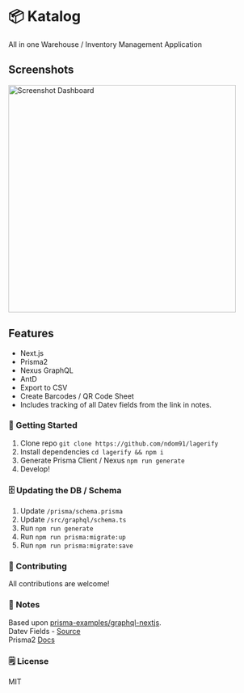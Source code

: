 # 📦 Katalog

All in one Warehouse / Inventory Management Application

## Screenshots

<img src="https://imgur.com/VwGuhzz.png" alt="Screenshot Dashboard" height="450" />

## Features

- Next.js
- Prisma2
- Nexus GraphQL
- AntD
- Export to CSV
- Create Barcodes / QR Code Sheet
- Includes tracking of all Datev fields from the link in notes.

### 🚀 Getting Started

1. Clone repo `git clone https://github.com/ndom91/lagerify`
2. Install dependencies `cd lagerify && npm i`
3. Generate Prisma Client / Nexus `npm run generate`
4. Develop!

### 🗄️ Updating the DB / Schema

1. Update `/prisma/schema.prisma`
2. Update `/src/graphql/schema.ts`
3. Run `npm run generate`
4. Run `npm run prisma:migrate:up`
5. Run `npm run prisma:migrate:save`

### 👋 Contributing

All contributions are welcome!

### 👋 Notes

Based upon [prisma-examples/graphql-nextjs](https://github.com/prisma/prisma-examples/tree/master/typescript/graphql-nextjs).  
Datev Fields - [Source](https://www.datev.de/dnlexom/client/app/index.html#/document/9211235)  
Prisma2 [Docs](https://www.prisma.io/docs/reference)

### 🗒️ License

MIT
